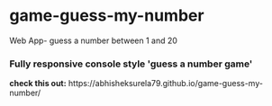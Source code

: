 # game-guess-my-number
Web App- guess a number between 1 and 20

<h3>Fully responsive console style 'guess a number game'</h3>
<strong>check this out:</strong> https://abhisheksurela79.github.io/game-guess-my-number/
